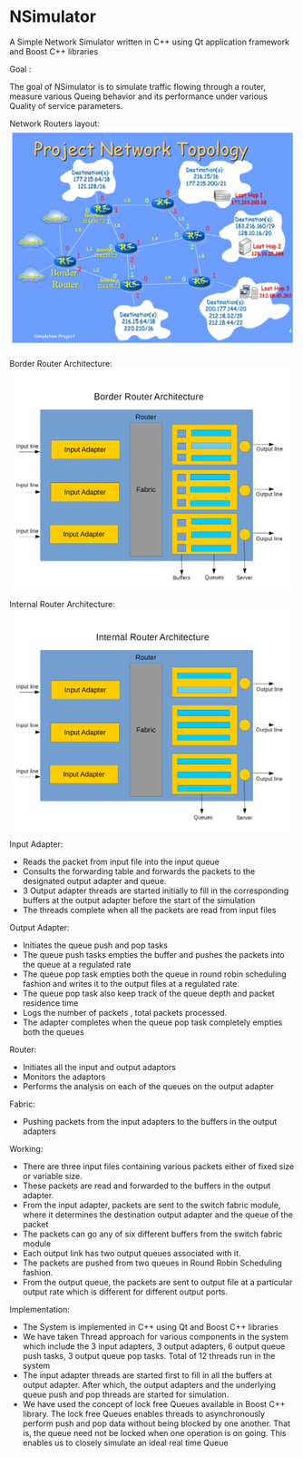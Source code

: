 # NSimulator
A Simple Network Simulator written in C++ using Qt application framework and Boost C++ libraries

Goal :

The goal of NSimulator is to simulate traffic flowing through a router, measure various Queing behavior and its performance under various Quality of service parameters.

Network Routers layout:
![Alt text](./docs/Network_Links_and_Ports.png?raw=true "Network Routers layout")

Border Router Architecture:
![Alt text](./docs/Border.png?raw=true "Border Router Architecture")

Internal Router Architecture:
![Alt text](./docs/Internal_Routers.png?raw=true "Internal Router Architecture")

Input Adapter:
* Reads the packet from input file into the input queue
* Consults the forwarding table and  forwards the packets to the designated output adapter and queue.
* 3 Output adapter threads are started initially to fill in the corresponding buffers at the output adapter before the start of the          simulation
* The threads complete when all the packets are read from input files

Output Adapter:
* Initiates the queue push and pop tasks
* The queue push tasks empties the buffer and pushes the packets into the queue at a regulated rate
* The queue pop task empties both the queue in round robin scheduling fashion and writes it to the output files at a regulated rate.
* The queue pop task  also keep track of the queue depth and packet residence time
* Logs the number of packets , total packets processed.
* The adapter completes when the queue pop task completely empties both the queues

Router:
* Initiates all the input and output adaptors
* Monitors the adaptors 
* Performs the analysis on each of the queues on the output adapter

Fabric:
* Pushing packets from the input adapters to the buffers in the output adapters

Working:
* There are three input files containing various packets either of fixed size or variable size.
* These packets are read and forwarded to the buffers in the output adapter. 
* From the input adapter, packets are sent to the switch fabric module, where it determines the destination output adapter and the      queue of the packet 
* The packets can go any of six different buffers from the switch fabric module
* Each output link has two output queues associated with it.
* The packets are pushed from two queues in Round Robin Scheduling fashion.
* From the output queue, the packets are sent to output file at a particular output rate which is different for different output        ports.


Implementation:
* The System is implemented in C++ using Qt and Boost C++ libraries
* We have taken Thread approach for various components in the system which include the 3 input adapters, 3 output adapters, 6 output    queue push tasks, 3 output queue pop tasks. Total of 12 threads run in the system
* The input adapter threads are started first to fill in all the buffers at output adapter. After which, the output adapters and the    underlying queue push and pop threads are started for simulation.
* We have used the concept of lock free Queues available in Boost C++ library. The lock free Queues enables threads to asynchronously   perform push and pop data without being blocked by one another. That is, the queue need not be locked when one operation is on        going. This enables us to closely simulate an ideal real time Queue



